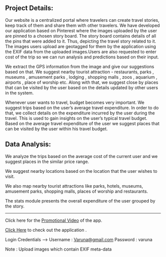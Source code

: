 
Project Details:
-----------------

Our website is a centralized portal where travelers can create travel stories, keep track of them and share them with other travelers. We have developed our application based on Pinterest where the images uploaded by the user are pinned to a chosen story board. The story board contains details of all the pins that were added to it.  Thus, depicting the travel story related to it. The images users upload are geotagged for them by the application using the EXIF data from the uploaded images.Users are also requested to enter cost of the trip so we can run analysis and predictions based on their input.

We extract the GPS information from the image and give our suggestions based on that. We suggest nearby tourist attraction - restaurants, parks , museums , amusement parks , lodging , shopping malls , zoos , aquarium , airports , place of worship etc. Along with that, we suggest close by places that can be visited by the user based on the details updated by other users in the system.

Whenever user wants to travel, budget becomes very important. We suggest trips based on the user’s average travel expenditure. In order to do that, we collect details on the expenditure incurred by the user during the travel. This is used to gain insights on the user’s typical travel budget. Based on the average travel expenditure of the user we suggest places that can be visited by the user within his travel budget. 


Data Analysis:
---------------
We analyze the trips based on the average cost of the current user and we suggest places in the similar price range.

We suggest nearby locations based on the location that the user wishes to visit.

We also map nearby tourist attractions like parks, hotels, museums, amusement parks, shopping malls, places of worship and restaurants.

The stats module presents the overall expenditure of the user grouped by the story.

----------------------------------------------------------------------------------------------------------------

Click here for the [Promotional Video](https://www.youtube.com/watch?v=DKrRBjj7UuM) of the app.

[Click Here](http://bonvoyag.site90.com/) to check out the application .

Login Credentials -->
Username : Varuna@gmail.com
Password : varuna

Note : Upload images which contain EXIF meta-data 

